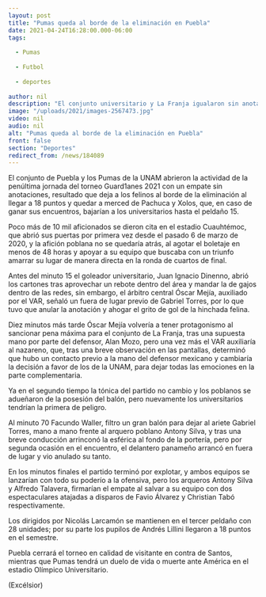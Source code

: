 ```yaml
---
layout: post
title: "Pumas queda al borde de la eliminación en Puebla"
date: 2021-04-24T16:28:00.000-06:00
tags:
  
  - Pumas
  
  - Futbol
  
  - deportes
  
author: nil
description: "El conjunto universitario y La Franja igualaron sin anotaciones en el estadio Cuauhtémoc, dejando a los auriazules a merced de Pachuca y Xolos de Tijuana"
image: "/uploads/2021/images-2567473.jpg"
video: nil
audio: nil
alt: "Pumas queda al borde de la eliminación en Puebla"
front: false
section: "Deportes"
redirect_from: /news/184089
---
```


El conjunto de Puebla y los Pumas de la UNAM abrieron la actividad de la penúltima jornada del torneo Guard1anes 2021 con un empate sin anotaciones, resultado que deja a los felinos al borde de la eliminación al llegar a 18 puntos y quedar a merced de Pachuca y Xolos, que, en caso de ganar sus encuentros, bajarían a los universitarios hasta el peldaño 15.

Poco más de 10 mil aficionados se dieron cita en el estadio Cuauhtémoc, que abrió sus puertas por primera vez desde el pasado 6 de marzo de 2020, y la afición poblana no se quedaría atrás, al agotar el boletaje en menos de 48 horas y apoyar a su equipo que buscaba con un triunfo amarrar su lugar de manera directa en la ronda de cuartos de final.

Antes del minuto 15 el goleador universitario, Juan Ignacio Dinenno, abrió los cartones tras aprovechar un rebote dentro del área y mandar la de gajos dentro de las redes, sin embargo, el árbitro central Óscar Mejía, auxiliado por el VAR, señaló un fuera de lugar previo de Gabriel Torres, por lo que tuvo que anular la anotación y ahogar el grito de gol de la hinchada felina.

Diez minutos más tarde Óscar Mejía volvería a tener protagonismo al sancionar pena máxima para el conjunto de La Franja, tras una supuesta mano por parte del defensor, Alan Mozo, pero una vez más el VAR auxiliaría al nazareno, que, tras una breve observación en las pantallas, determinó que hubo un contacto previo a la mano del defensor mexicano y cambiaría la decisión a favor de los de la UNAM, para dejar todas las emociones en la parte complementaria. 

Ya en el segundo tiempo la tónica del partido no cambio y los poblanos se adueñaron de la posesión del balón, pero nuevamente los universitarios tendrían la primera de peligro. 

Al minuto 70 Facundo Waller, filtro un gran balón para dejar al ariete Gabriel Torres, mano a mano frente al arquero poblano Antony Silva, y tras una breve conducción arrinconó la esférica al fondo de la portería, pero por segunda ocasión en el encuentro, el delantero panameño arrancó en fuera de lugar y vio anulado su tanto.

En los minutos finales el partido terminó por explotar, y ambos equipos se lanzarían con todo su poderío a la ofensiva, pero los arqueros Antony Silva y Alfredo Talavera, firmarían el empate al salvar a su equipo con dos espectaculares atajadas a disparos de Favio Álvarez y Christian Tabó respectivamente.

Los dirigidos por Nicolás Larcamón se mantienen en el tercer peldaño con 28 unidades; por su parte los pupilos de Andrés Lillini llegaron a 18 puntos en el semestre.

Puebla cerrará el torneo en calidad de visitante en contra de Santos, mientras que Pumas tendrá un duelo de vida o muerte ante América en el estadio Olímpico Universitario.

(Excélsior)